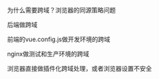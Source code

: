 为什么需要跨域？浏览器的同源策略问题



后端做跨域



前端的vue.config.js做开发环境的跨域



nginx做测试和生产环境的跨域



浏览器直接做插件化跨域处理，或者浏览器设置不安全
